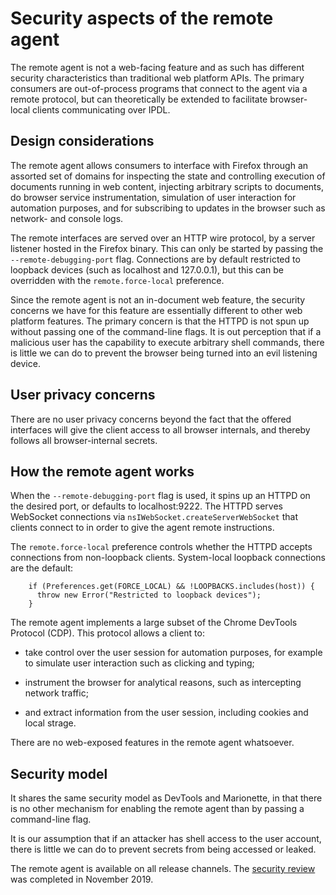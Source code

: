 Security aspects of the remote agent
====================================

The remote agent is not a web-facing feature and as such has different
security characteristics than traditional web platform APIs.  The
primary consumers are out-of-process programs that connect to the
agent via a remote protocol, but can theoretically be extended to
facilitate browser-local clients communicating over IPDL.


Design considerations
---------------------

The remote agent allows consumers to interface with Firefox through
an assorted set of domains for inspecting the state and controlling
execution of documents running in web content, injecting arbitrary
scripts to documents, do browser service instrumentation, simulation
of user interaction for automation purposes, and for subscribing
to updates in the browser such as network- and console logs.

The remote interfaces are served over an HTTP wire protocol, by a
server listener hosted in the Firefox binary.  This can only be
started by passing the `--remote-debugging-port`
flag.  Connections are by default restricted to loopback devices
(such as localhost and 127.0.0.1), but this can be overridden with
the `remote.force-local` preference.

Since the remote agent is not an in-document web feature, the
security concerns we have for this feature are essentially different
to other web platform features.  The primary concern is that the
HTTPD is not spun up without passing one of the command-line flags.
It is out perception that if a malicious user has the capability
to execute arbitrary shell commands, there is little we can do to
prevent the browser being turned into an evil listening device.


User privacy concerns
---------------------

There are no user privacy concerns beyond the fact that the offered
interfaces will give the client access to all browser internals,
and thereby follows all browser-internal secrets.


How the remote agent works
--------------------------

When the `--remote-debugging-port` flag is used,
it spins up an HTTPD on the desired port, or defaults to
localhost:9222.  The HTTPD serves WebSocket connections via
`nsIWebSocket.createServerWebSocket` that clients connect to in
order to give the agent remote instructions.

The `remote.force-local` preference controls whether the HTTPD
accepts connections from non-loopback clients.  System-local loopback
connections are the default:

	    if (Preferences.get(FORCE_LOCAL) && !LOOPBACKS.includes(host)) {
	      throw new Error("Restricted to loopback devices");
	    }

The remote agent implements a large subset of the Chrome DevTools
Protocol (CDP).  This protocol allows a client to:

  - take control over the user session for automation purposes, for
    example to simulate user interaction such as clicking and typing;

  - instrument the browser for analytical reasons, such as intercepting
    network traffic;

  - and extract information from the user session, including cookies
    and local strage.

There are no web-exposed features in the remote agent whatsoever.


Security model
--------------

It shares the same security model as DevTools and Marionette, in
that there is no other mechanism for enabling the remote agent than
by passing a command-line flag.

It is our assumption that if an attacker has shell access to the
user account, there is little we can do to prevent secrets from
being accessed or leaked.

The remote agent is available on all release channels.
The [security review] was completed in November 2019.


[security review]: https://bugzilla.mozilla.org/show_bug.cgi?id=1542229

